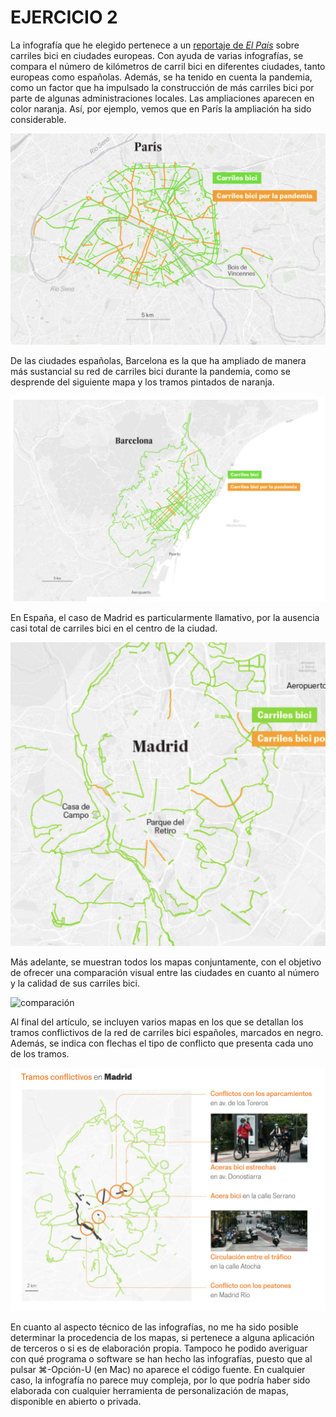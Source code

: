 # EJERCICIO 2
La infografía que he elegido pertenece a un [reportaje de _El País_](https://elpais.com/clima-y-medio-ambiente/2020-10-27/carriles-bici-la-respuesta-de-las-ciudades-ante-la-pandemia.html?prm=ep-app-cabecera) sobre carriles bici en ciudades europeas. Con ayuda de varias infografías, se compara el número de kilómetros de carril bici en diferentes ciudades, tanto europeas como españolas. Además, se ha tenido en cuenta la pandemia, como un factor que ha impulsado la construcción de más carriles bici por parte de algunas administraciones locales. Las ampliaciones aparecen en color naranja. Así, por ejemplo, vemos que en París la ampliación ha sido considerable. 

![paris](images/paris.png) 

De las ciudades españolas, Barcelona es la que ha ampliado de manera más sustancial su red de carriles bici durante la pandemia, como se desprende del siguiente mapa y los tramos pintados de naranja.

![barcelona](images/barcelona.png)

En España, el caso de Madrid es particularmente llamativo, por la ausencia casi total de carriles bici en el centro de la ciudad.

![madrid](images/madrid.png) 

Más adelante, se muestran todos los mapas conjuntamente, con el objetivo de ofrecer una comparación visual entre las ciudades en cuanto al número y la calidad de sus carriles bici. 

![comparación](images/comparación.png)
 
Al final del artículo, se incluyen varios mapas en los que se detallan los tramos conflictivos de la red de carriles bici españoles, marcados en negro. Además, se indica con flechas el tipo de conflicto que presenta cada uno de los tramos. 

![madrid conflictos](images/madrid_conflictos.png)

En cuanto al aspecto técnico de las infografías, no me ha sido posible determinar la procedencia de los mapas, si pertenece a alguna aplicación de terceros o si es de elaboración propia. Tampoco he podido averiguar con qué programa o software se han hecho las infografías, puesto que al pulsar ⌘-Opción-U (en Mac) no aparece el código fuente. En cualquier caso, la infografía no parece muy compleja, por lo que podría haber sido elaborada con cualquier herramienta de personalización de mapas, disponible en abierto o privada.
      
